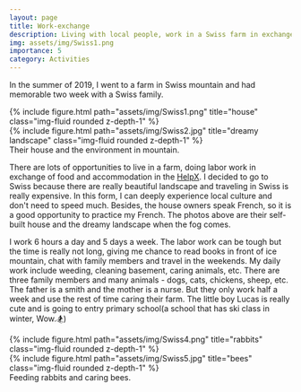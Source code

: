 ```yaml
---
layout: page
title: Work-exchange
description: Living with local people, work in a Swiss farm in exchange of food and accommodation
img: assets/img/Swiss1.png
importance: 5
category: Activities
---
```

In the summer of 2019, I went to a farm in Swiss mountain and had memorable two week with a Swiss family.

<div class="row justify-content-sm-center">
    <div class="col-sm-6 mt-3 mt-md-0">
        {% include figure.html path="assets/img/Swiss1.png" title="house" class="img-fluid rounded z-depth-1" %}
    </div>
    <div class="col-sm-6 mt-3 mt-md-0">
        {% include figure.html path="assets/img/Swiss2.jpg" title="dreamy landscape" class="img-fluid rounded z-depth-1" %}
    </div>
</div>
<div class="caption">
    Their house and the environment in mountain.
</div>

There are lots of opportunities to live in a farm, doing labor work in exchange of food and accommodation in the [HelpX](https://helpx.net/). I decided to go to Swiss because there are really beautiful landscape and traveling in Swiss is really expensive. In this form, I can deeply experience local culture and don't need to speed much. Besides, the house owners speak French, so it is a good opportunity to practice my French. The photos above are their self-built house and the dreamy landscape when the fog comes.

I work 6 hours a day and 5 days a week. The labor work can be tough but the time is really not long, giving me chance to read books in front of ice mountain, chat with family members and travel in the weekends. My daily work include weeding, cleaning basement, caring animals, etc. There are three family members and many animals - dogs, cats, chickens, sheep, etc. The father is a smith and the mother is a nurse. But they only work half a week and use the rest of time caring their farm. The little boy Lucas is really cute and is going to entry primary school(a school that has ski class in winter, Wow.🏂)

<div class="row justify-content-sm-center">
    <div class="col-sm-6 mt-3 mt-md-0">
        {% include figure.html path="assets/img/Swiss4.png" title="rabbits" class="img-fluid rounded z-depth-1" %}
    </div>
    <div class="col-sm-6 mt-3 mt-md-0">
        {% include figure.html path="assets/img/Swiss5.jpg" title="bees" class="img-fluid rounded z-depth-1" %}
    </div>
</div>
<div class="caption">
    Feeding rabbits and caring bees.
</div>
